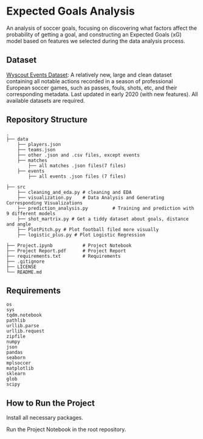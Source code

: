 # Expected Goals Analysis 
An analysis of soccer goals, focusing on discovering what factors affect the probability of getting a goal, and constructing an Expected Goals (xG) model based on features we selected during the data analysis process. 


## Dataset

[Wyscout Events Dataset](https://figshare.com/collections/Soccer_match_event_dataset/4415000/2): A relatively new, large and clean dataset containing all notable actions recorded in a season of professional European soccer games, such as passes, fouls, shots, etc, and their corresponding metadata. Last updated in early 2020 (with new features).  All available datasets are required. 


## Repository Structure 
    .
    ├── data  
        ├── players.json
        ├── teams.json
        ├── other .json and .csv files, except events
        ├── matches
            ├── all matches .json files(7 files)
        ├── events
            ├── all events .json files (7 files) 
            
    ├── src 
        ├── cleaning_and_eda.py # cleaning and EDA 
        ├── visualization.py    # Data Analysis and Generating Corresponding Visualizations 
        ├── prediction_analysis.py         # Training and prediction with 9 different models
        ├── shot_martrix.py # Get a tiddy dataset about goals, distance and angle
        ├── PlotPitch.py # Plot football filed more visually
        ├── logistic_plus.py # Plot Logistic Regression 
        
    ├── Project.ipynb           # Project Notebook 
    ├── Project Report.pdf      # Project Report 
    ├── requirements.txt        # Requirements 
    ├── .gitignore              
    ├── LICENSE
    └── README.md

## Requirements 
    os
    sys
    tqdm.notebook
    pathlib
    urllib.parse
    urllib.request
    zipfile 
    numpy 
    json 
    pandas 
    seaborn 
    mplsoccer
    matplotlib 
    sklearn
    glob
    scipy

## How to Run the Project
Install all necessary packages.
  
Run the Project Notebook in the root repository.   





